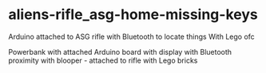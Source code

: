 # aliens-rifle_asg-home-missing-keys
Arduino attached to ASG rifle with Bluetooth to locate things 
With Lego ofc

Powerbank with attached Arduino board with display with Bluetooth proximity with blooper - attached to rifle with Lego bricks 
